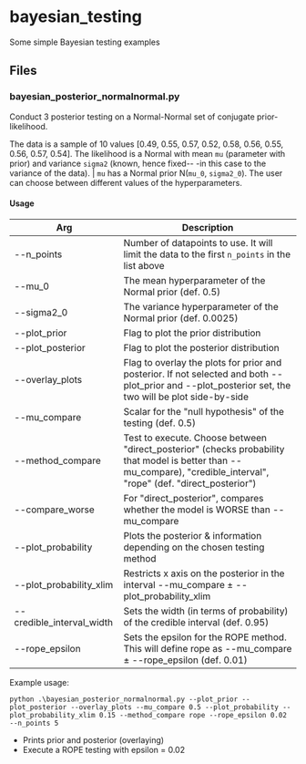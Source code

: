 # bayesian_testing

Some simple Bayesian testing examples


## Files

### bayesian_posterior_normalnormal.py

Conduct 3 posterior testing on a Normal-Normal set of conjugate prior-likelihood.

The data is a sample of 10 values [0.49, 0.55, 0.57, 0.52, 0.58, 0.56, 0.55, 0.56, 0.57, 0.54].
The likelihood is a Normal with mean `mu` (parameter with prior) and variance `sigma2` (known, hence fixed-- -in this case to the variance of the data). |
`mu` has a Normal prior N(`mu_0`, `sigma2_0`).
The user can choose between different values of the hyperparameters.

#### Usage

| Arg | Description |
| ------------- | ------------- |
| --n_points | Number of datapoints to use. It will limit the data to the first `n_points` in the list above |
| --mu_0 | The mean hyperparameter of the Normal prior (def. 0.5) |
| --sigma2_0 | The variance hyperparameter of the Normal prior (def. 0.0025) |
| --plot_prior | Flag to plot the prior distribution |
| --plot_posterior | Flag to plot the posterior distribution |
| --overlay_plots | Flag to overlay the plots for prior and posterior. If not selected and both --plot_prior and --plot_posterior set, the two will be plot side-by-side |
| --mu_compare | Scalar for the "null hypothesis" of the testing (def. 0.5) |
| --method_compare | Test to execute. Choose between "direct_posterior" (checks probability that model is better than --mu_compare), "credible_interval", "rope" (def. "direct_posterior") |
| --compare_worse | For "direct_posterior", compares whether the model is WORSE than --mu_compare |
| --plot_probability | Plots the posterior & information depending on the chosen testing method |
| --plot_probability_xlim | Restricts x axis on the posterior in the interval --mu_compare ± --plot_probability_xlim |
| --credible_interval_width | Sets the width (in terms of probability) of the credible interval (def. 0.95) |
| --rope_epsilon | Sets the epsilon for the ROPE method. This will define rope as --mu_compare ± --rope_epsilon (def. 0.01) |

Example usage:

`python .\bayesian_posterior_normalnormal.py --plot_prior --plot_posterior --overlay_plots --mu_compare 0.5 --plot_probability --plot_probability_xlim 0.15 --method_compare rope --rope_epsilon 0.02  --n_points 5`

* Prints prior and posterior (overlaying)
* Execute a ROPE testing with epsilon = 0.02
